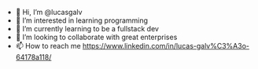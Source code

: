 - 👋 Hi, I’m @lucasgalv
- 👀 I’m interested in learning programming
- 🌱 I’m currently learning to be a fullstack dev
- 💞️ I’m looking to collaborate with great enterprises
- 📫 How to reach me https://www.linkedin.com/in/lucas-galv%C3%A3o-64178a118/

<!---
lucasgalv/lucasgalv is a ✨ special ✨ repository because its `README.md` (this file) appears on your GitHub profile.
You can click the Preview link to take a look at your changes.
--->
